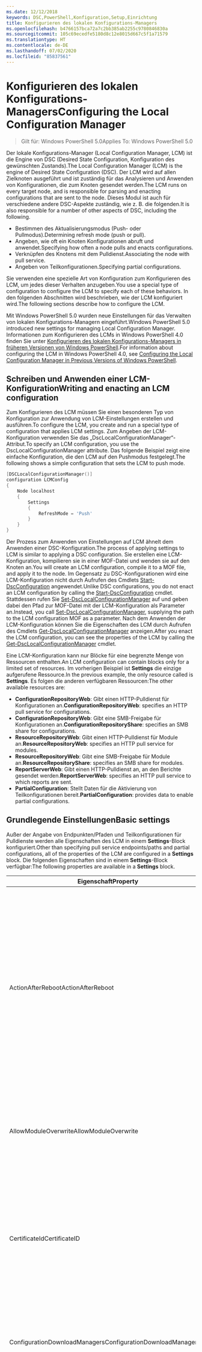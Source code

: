 ```yaml
---
ms.date: 12/12/2018
keywords: DSC,PowerShell,Konfiguration,Setup,Einrichtung
title: Konfigurieren des lokalen Konfigurations-Managers
ms.openlocfilehash: b4766157bca72a7c2bb385ab2255c9780846830a
ms.sourcegitcommit: 105c69ecedfe5180d8c12e8015d667c5f1a71579
ms.translationtype: HT
ms.contentlocale: de-DE
ms.lasthandoff: 07/02/2020
ms.locfileid: "85837561"
---
```

# <a name="configuring-the-local-configuration-manager"></a><span data-ttu-id="4fd5a-103">Konfigurieren des lokalen Konfigurations-Managers</span><span class="sxs-lookup"><span data-stu-id="4fd5a-103">Configuring the Local Configuration Manager</span></span>

> <span data-ttu-id="4fd5a-104">Gilt für: Windows PowerShell 5.0</span><span class="sxs-lookup"><span data-stu-id="4fd5a-104">Applies To: Windows PowerShell 5.0</span></span>

<span data-ttu-id="4fd5a-105">Der lokale Konfigurations-Manager (Local Configuration Manager, LCM) ist die Engine von DSC (Desired State Configuration, Konfiguration des gewünschten Zustands).</span><span class="sxs-lookup"><span data-stu-id="4fd5a-105">The Local Configuration Manager (LCM) is the engine of Desired State Configuration (DSC).</span></span> <span data-ttu-id="4fd5a-106">Der LCM wird auf allen Zielknoten ausgeführt und ist zuständig für das Analysieren und Anwenden von Konfigurationen, die zum Knoten gesendet werden.</span><span class="sxs-lookup"><span data-stu-id="4fd5a-106">The LCM runs on every target node, and is responsible for parsing and enacting configurations that are sent to the node.</span></span> <span data-ttu-id="4fd5a-107">Dieses Modul ist auch für verschiedene andere DSC-Aspekte zuständig, wie z. B. die folgenden.</span><span class="sxs-lookup"><span data-stu-id="4fd5a-107">It is also responsible for a number of other aspects of DSC, including the following.</span></span>

- <span data-ttu-id="4fd5a-108">Bestimmen des Aktualisierungsmodus (Push- oder Pullmodus).</span><span class="sxs-lookup"><span data-stu-id="4fd5a-108">Determining refresh mode (push or pull).</span></span>
- <span data-ttu-id="4fd5a-109">Angeben, wie oft ein Knoten Konfigurationen abruft und anwendet.</span><span class="sxs-lookup"><span data-stu-id="4fd5a-109">Specifying how often a node pulls and enacts configurations.</span></span>
- <span data-ttu-id="4fd5a-110">Verknüpfen des Knotens mit dem Pulldienst.</span><span class="sxs-lookup"><span data-stu-id="4fd5a-110">Associating the node with pull service.</span></span>
- <span data-ttu-id="4fd5a-111">Angeben von Teilkonfigurationen.</span><span class="sxs-lookup"><span data-stu-id="4fd5a-111">Specifying partial configurations.</span></span>

<span data-ttu-id="4fd5a-112">Sie verwenden eine spezielle Art von Konfiguration zum Konfigurieren des LCM, um jedes dieser Verhalten anzugeben.</span><span class="sxs-lookup"><span data-stu-id="4fd5a-112">You use a special type of configuration to configure the LCM to specify each of these behaviors.</span></span> <span data-ttu-id="4fd5a-113">In den folgenden Abschnitten wird beschrieben, wie der LCM konfiguriert wird.</span><span class="sxs-lookup"><span data-stu-id="4fd5a-113">The following sections describe how to configure the LCM.</span></span>

<span data-ttu-id="4fd5a-114">Mit Windows PowerShell 5.0 wurden neue Einstellungen für das Verwalten von lokalen Konfigurations-Managern eingeführt.</span><span class="sxs-lookup"><span data-stu-id="4fd5a-114">Windows PowerShell 5.0 introduced new settings for managing Local Configuration Manager.</span></span> <span data-ttu-id="4fd5a-115">Informationen zum Konfigurieren des LCMs in Windows PowerShell 4.0 finden Sie unter [Konfigurieren des lokalen Konfigurations-Managers in früheren Versionen von Windows PowerShell](metaconfig4.md).</span><span class="sxs-lookup"><span data-stu-id="4fd5a-115">For information about configuring the LCM in Windows PowerShell 4.0, see [Configuring the Local Configuration Manager in Previous Versions of Windows PowerShell](metaconfig4.md).</span></span>

## <a name="writing-and-enacting-an-lcm-configuration"></a><span data-ttu-id="4fd5a-116">Schreiben und Anwenden einer LCM-Konfiguration</span><span class="sxs-lookup"><span data-stu-id="4fd5a-116">Writing and enacting an LCM configuration</span></span>

<span data-ttu-id="4fd5a-117">Zum Konfigurieren des LCM müssen Sie einen besonderen Typ von Konfiguration zur Anwendung von LCM-Einstellungen erstellen und ausführen.</span><span class="sxs-lookup"><span data-stu-id="4fd5a-117">To configure the LCM, you create and run a special type of configuration that applies LCM settings.</span></span>
<span data-ttu-id="4fd5a-118">Zum Angeben der LCM-Konfiguration verwenden Sie das „DscLocalConfigurationManager“-Attribut.</span><span class="sxs-lookup"><span data-stu-id="4fd5a-118">To specify an LCM configuration, you use the DscLocalConfigurationManager attribute.</span></span> <span data-ttu-id="4fd5a-119">Das folgende Beispiel zeigt eine einfache Konfiguration, die den LCM auf den Pushmodus festgelegt.</span><span class="sxs-lookup"><span data-stu-id="4fd5a-119">The following shows a simple configuration that sets the LCM to push mode.</span></span>

```powershell
[DSCLocalConfigurationManager()]
configuration LCMConfig
{
    Node localhost
    {
        Settings
        {
            RefreshMode = 'Push'
        }
    }
}
```

<span data-ttu-id="4fd5a-120">Der Prozess zum Anwenden von Einstellungen auf LCM ähnelt dem Anwenden einer DSC-Konfiguration.</span><span class="sxs-lookup"><span data-stu-id="4fd5a-120">The process of applying settings to LCM is similar to applying a DSC configuration.</span></span> <span data-ttu-id="4fd5a-121">Sie erstellen eine LCM-Konfiguration, kompilieren sie in einer MOF-Datei und wenden sie auf den Knoten an.</span><span class="sxs-lookup"><span data-stu-id="4fd5a-121">You will create an LCM configuration, compile it to a MOF file, and apply it to the node.</span></span> <span data-ttu-id="4fd5a-122">Im Gegensatz zu DSC-Konfigurationen wird eine LCM-Konfiguration nicht durch Aufrufen des Cmdlets [Start-DscConfiguration](/powershell/module/psdesiredstateconfiguration/start-dscconfiguration) angewendet.</span><span class="sxs-lookup"><span data-stu-id="4fd5a-122">Unlike DSC configurations, you do not enact an LCM configuration by calling the [Start-DscConfiguration](/powershell/module/psdesiredstateconfiguration/start-dscconfiguration) cmdlet.</span></span> <span data-ttu-id="4fd5a-123">Stattdessen rufen Sie [Set-DscLocalConfigurationManager](/powershell/module/PSDesiredStateConfiguration/Set-DscLocalConfigurationManager) auf und geben dabei den Pfad zur MOF-Datei mit der LCM-Konfiguration als Parameter an.</span><span class="sxs-lookup"><span data-stu-id="4fd5a-123">Instead, you call [Set-DscLocalConfigurationManager](/powershell/module/PSDesiredStateConfiguration/Set-DscLocalConfigurationManager), supplying the path to the LCM configuration MOF as a parameter.</span></span> <span data-ttu-id="4fd5a-124">Nach dem Anwenden der LCM-Konfiguration können Sie die Eigenschaften des LCM durch Aufrufen des Cmdlets [Get-DscLocalConfigurationManager](/powershell/module/PSDesiredStateConfiguration/Get-DscLocalConfigurationManager) anzeigen.</span><span class="sxs-lookup"><span data-stu-id="4fd5a-124">After you enact the LCM configuration, you can see the properties of the LCM by calling the [Get-DscLocalConfigurationManager](/powershell/module/PSDesiredStateConfiguration/Get-DscLocalConfigurationManager) cmdlet.</span></span>

<span data-ttu-id="4fd5a-125">Eine LCM-Konfiguration kann nur Blöcke für eine begrenzte Menge von Ressourcen enthalten.</span><span class="sxs-lookup"><span data-stu-id="4fd5a-125">An LCM configuration can contain blocks only for a limited set of resources.</span></span> <span data-ttu-id="4fd5a-126">Im vorherigen Beispiel ist **Settings** die einzige aufgerufene Ressource.</span><span class="sxs-lookup"><span data-stu-id="4fd5a-126">In the previous example, the only resource called is **Settings**.</span></span> <span data-ttu-id="4fd5a-127">Es folgen die anderen verfügbaren Ressourcen:</span><span class="sxs-lookup"><span data-stu-id="4fd5a-127">The other available resources are:</span></span>

- <span data-ttu-id="4fd5a-128">**ConfigurationRepositoryWeb**: Gibt einen HTTP-Pulldienst für Konfigurationen an.</span><span class="sxs-lookup"><span data-stu-id="4fd5a-128">**ConfigurationRepositoryWeb**: specifies an HTTP pull service for configurations.</span></span>
- <span data-ttu-id="4fd5a-129">**ConfigurationRepositoryWeb**: Gibt eine SMB-Freigabe für Konfigurationen an.</span><span class="sxs-lookup"><span data-stu-id="4fd5a-129">**ConfigurationRepositoryShare**: specifies an SMB share for configurations.</span></span>
- <span data-ttu-id="4fd5a-130">**ResourceRepositoryWeb**: Gibt einen HTTP-Pulldienst für Module an.</span><span class="sxs-lookup"><span data-stu-id="4fd5a-130">**ResourceRepositoryWeb**: specifies an HTTP pull service for modules.</span></span>
- <span data-ttu-id="4fd5a-131">**ResourceRepositoryWeb**: Gibt eine SMB-Freigabe für Module an.</span><span class="sxs-lookup"><span data-stu-id="4fd5a-131">**ResourceRepositoryShare**: specifies an SMB share for modules.</span></span>
- <span data-ttu-id="4fd5a-132">**ReportServerWeb**: Gibt einen HTTP-Pulldienst an, an den Berichte gesendet werden.</span><span class="sxs-lookup"><span data-stu-id="4fd5a-132">**ReportServerWeb**: specifies an HTTP pull service to which reports are sent.</span></span>
- <span data-ttu-id="4fd5a-133">**PartialConfiguration**: Stellt Daten für die Aktivierung von Teilkonfigurationen bereit.</span><span class="sxs-lookup"><span data-stu-id="4fd5a-133">**PartialConfiguration**: provides data to enable partial configurations.</span></span>

## <a name="basic-settings"></a><span data-ttu-id="4fd5a-134">Grundlegende Einstellungen</span><span class="sxs-lookup"><span data-stu-id="4fd5a-134">Basic settings</span></span>

<span data-ttu-id="4fd5a-135">Außer der Angabe von Endpunkten/Pfaden und Teilkonfigurationen für Pulldienste werden alle Eigenschaften des LCM in einem **Settings**-Block konfiguriert.</span><span class="sxs-lookup"><span data-stu-id="4fd5a-135">Other than specifying pull service endpoints/paths and partial configurations, all of the properties of the LCM are configured in a **Settings** block.</span></span> <span data-ttu-id="4fd5a-136">Die folgenden Eigenschaften sind in einem **Settings**-Block verfügbar:</span><span class="sxs-lookup"><span data-stu-id="4fd5a-136">The following properties are available in a **Settings** block.</span></span>

|  <span data-ttu-id="4fd5a-137">Eigenschaft</span><span class="sxs-lookup"><span data-stu-id="4fd5a-137">Property</span></span>  |  <span data-ttu-id="4fd5a-138">type</span><span class="sxs-lookup"><span data-stu-id="4fd5a-138">Type</span></span>  |  <span data-ttu-id="4fd5a-139">BESCHREIBUNG</span><span class="sxs-lookup"><span data-stu-id="4fd5a-139">Description</span></span>   |
|----------- |------- |--------------- |
| <span data-ttu-id="4fd5a-140">ActionAfterReboot</span><span class="sxs-lookup"><span data-stu-id="4fd5a-140">ActionAfterReboot</span></span>| <span data-ttu-id="4fd5a-141">Zeichenfolge</span><span class="sxs-lookup"><span data-stu-id="4fd5a-141">string</span></span>| <span data-ttu-id="4fd5a-142">Gibt an, was nach einem Neustart während der Anwendung einer Konfiguration passiert.</span><span class="sxs-lookup"><span data-stu-id="4fd5a-142">Specifies what happens after a reboot during the application of a configuration.</span></span> <span data-ttu-id="4fd5a-143">Die möglichen Werte sind __ContinueConfiguration__ und __StopConfiguration__.</span><span class="sxs-lookup"><span data-stu-id="4fd5a-143">The possible values are __"ContinueConfiguration"__ and __"StopConfiguration"__.</span></span> <ul><li> <span data-ttu-id="4fd5a-144">__ContinueConfiguration__: Nach dem Neustart des Computers wird das Anwenden der aktuellen Konfiguration fortgesetzt.</span><span class="sxs-lookup"><span data-stu-id="4fd5a-144">__ContinueConfiguration__: Continue applying the current configuration after machine reboot.</span></span> <span data-ttu-id="4fd5a-145">Dies ist der Standardwert.</span><span class="sxs-lookup"><span data-stu-id="4fd5a-145">This is the default value</span></span></li><li><span data-ttu-id="4fd5a-146">__StopConfiguration__: Nach dem Neustart des Computers wird die aktuelle Konfiguration beendet.</span><span class="sxs-lookup"><span data-stu-id="4fd5a-146">__StopConfiguration__: Stop the current configuration after machine reboot.</span></span></li></ul>|
| <span data-ttu-id="4fd5a-147">AllowModuleOverwrite</span><span class="sxs-lookup"><span data-stu-id="4fd5a-147">AllowModuleOverwrite</span></span>| <span data-ttu-id="4fd5a-148">bool</span><span class="sxs-lookup"><span data-stu-id="4fd5a-148">bool</span></span>| <span data-ttu-id="4fd5a-149">__$TRUE__, wenn neue vom Pulldienst heruntergeladene Konfigurationen die alten Konfigurationen auf dem Zielknoten überschreiben dürfen.</span><span class="sxs-lookup"><span data-stu-id="4fd5a-149">__$TRUE__ if new configurations downloaded from the pull service are allowed to overwrite the old ones on the target node.</span></span> <span data-ttu-id="4fd5a-150">Andernfalls „$FALSE“.</span><span class="sxs-lookup"><span data-stu-id="4fd5a-150">Otherwise, $FALSE.</span></span>|
| <span data-ttu-id="4fd5a-151">CertificateId</span><span class="sxs-lookup"><span data-stu-id="4fd5a-151">CertificateID</span></span>| <span data-ttu-id="4fd5a-152">Zeichenfolge</span><span class="sxs-lookup"><span data-stu-id="4fd5a-152">string</span></span>| <span data-ttu-id="4fd5a-153">Der Fingerabdruck eines Zertifikats zur Sicherung von Anmeldeinformationen, die in einer Konfiguration übergeben werden.</span><span class="sxs-lookup"><span data-stu-id="4fd5a-153">The thumbprint of a certificate used to secure credentials passed in a configuration.</span></span> <span data-ttu-id="4fd5a-154">Weitere Informationen finden Sie unter [Möchten Sie Anmeldeinformationen in Windows PowerShell DSC schützen?](https://devblogs.microsoft.com/powershell/want-to-secure-credentials-in-windows-powershell-desired-state-configuration/).</span><span class="sxs-lookup"><span data-stu-id="4fd5a-154">For more information see [Want to secure credentials in Windows PowerShell Desired State Configuration?](https://devblogs.microsoft.com/powershell/want-to-secure-credentials-in-windows-powershell-desired-state-configuration/).</span></span> <br> <span data-ttu-id="4fd5a-155">__Hinweis:__ Dies wird bei Verwendung des Azure Automation DSC-Pulldiensts automatisch verwaltet.</span><span class="sxs-lookup"><span data-stu-id="4fd5a-155">__Note:__ this is managed automatically if using Azure Automation DSC pull service.</span></span>|
| <span data-ttu-id="4fd5a-156">ConfigurationDownloadManagers</span><span class="sxs-lookup"><span data-stu-id="4fd5a-156">ConfigurationDownloadManagers</span></span>| <span data-ttu-id="4fd5a-157">CimInstance[]</span><span class="sxs-lookup"><span data-stu-id="4fd5a-157">CimInstance[]</span></span>| <span data-ttu-id="4fd5a-158">Veraltet.</span><span class="sxs-lookup"><span data-stu-id="4fd5a-158">Obsolete.</span></span> <span data-ttu-id="4fd5a-159">Verwenden Sie die Blöcke __ConfigurationRepositoryWeb__ und __ConfigurationRepositoryShare__ zum Definieren von Pulldienstendpunkten für Konfigurationen.</span><span class="sxs-lookup"><span data-stu-id="4fd5a-159">Use __ConfigurationRepositoryWeb__ and __ConfigurationRepositoryShare__ blocks to define configuration pull service endpoints.</span></span>|
| <span data-ttu-id="4fd5a-160">ConfigurationID</span><span class="sxs-lookup"><span data-stu-id="4fd5a-160">ConfigurationID</span></span>| <span data-ttu-id="4fd5a-161">Zeichenfolge</span><span class="sxs-lookup"><span data-stu-id="4fd5a-161">string</span></span>| <span data-ttu-id="4fd5a-162">Für die Abwärtskompatibilität mit älteren Pulldienstversionen.</span><span class="sxs-lookup"><span data-stu-id="4fd5a-162">For backwards compatibility with older pull service versions.</span></span> <span data-ttu-id="4fd5a-163">Eine GUID, die die Konfigurationsdatei identifiziert, die von einem Pulldienst abgerufen werden soll.</span><span class="sxs-lookup"><span data-stu-id="4fd5a-163">A GUID that identifies the configuration file to get from a pull service.</span></span> <span data-ttu-id="4fd5a-164">Der Knoten ruft Konfigurationen vom Pulldienst ab, wenn der Name der MOF-Konfigurationsdatei „ConfigurationID.mof“ lautet.</span><span class="sxs-lookup"><span data-stu-id="4fd5a-164">The node will pull configurations on the pull service if the name of the configuration MOF is named ConfigurationID.mof.</span></span><br> <span data-ttu-id="4fd5a-165">__Hinweis:__ Wenn Sie diese Eigenschaft festlegen, kann der Knoten nicht mithilfe von __RegistrationKey__ bei einem Pulldienst registriert werden.</span><span class="sxs-lookup"><span data-stu-id="4fd5a-165">__Note:__ If you set this property, registering the node with a pull service by using __RegistrationKey__ does not work.</span></span> <span data-ttu-id="4fd5a-166">Weitere Informationen finden Sie unter [Einrichten eines Pullclients mit Konfigurationsnamen](../pull-server/pullClientConfigNames.md).</span><span class="sxs-lookup"><span data-stu-id="4fd5a-166">For more information, see [Setting up a pull client with configuration names](../pull-server/pullClientConfigNames.md).</span></span>|
| <span data-ttu-id="4fd5a-167">ConfigurationMode</span><span class="sxs-lookup"><span data-stu-id="4fd5a-167">ConfigurationMode</span></span>| <span data-ttu-id="4fd5a-168">Zeichenfolge</span><span class="sxs-lookup"><span data-stu-id="4fd5a-168">string</span></span> | <span data-ttu-id="4fd5a-169">Gibt an, wie der LCM die Konfiguration tatsächlich auf die Zielknoten anwendet.</span><span class="sxs-lookup"><span data-stu-id="4fd5a-169">Specifies how the LCM actually applies the configuration to the target nodes.</span></span> <span data-ttu-id="4fd5a-170">Mögliche Werte sind __ApplyOnly__, __ApplyAndMonitor__ und __ApplyAndAutoCorrect__.</span><span class="sxs-lookup"><span data-stu-id="4fd5a-170">Possible values are __"ApplyOnly"__,__"ApplyAndMonitor"__, and __"ApplyAndAutoCorrect"__.</span></span> <ul><li><span data-ttu-id="4fd5a-171">__ApplyOnly__: DSC wendet die Konfiguration an und führt keine weiteren Schritte aus, es sei denn, eine neue Konfiguration wird per Push auf den Zielknoten übertragen oder per Pull von einem Dienst abgerufen.</span><span class="sxs-lookup"><span data-stu-id="4fd5a-171">__ApplyOnly__: DSC applies the configuration and does nothing further unless a new configuration is pushed to the target node or when a new configuration is pulled from a service.</span></span> <span data-ttu-id="4fd5a-172">Nach der ersten Anwendung einer neuen Konfiguration führt DSC keine Überprüfung auf Abweichungen von einem zuvor konfigurierten Zustand durch.</span><span class="sxs-lookup"><span data-stu-id="4fd5a-172">After initial application of a new configuration, DSC does not check for drift from a previously configured state.</span></span> <span data-ttu-id="4fd5a-173">Beachten Sie, dass DSC versucht, die Konfiguration anzuwenden, bis dies erfolgreich passiert ist, bevor __ApplyOnly__ wirksam wird.</span><span class="sxs-lookup"><span data-stu-id="4fd5a-173">Note that DSC will attempt to apply the configuration until it is successful before __ApplyOnly__ takes effect.</span></span> </li><li> <span data-ttu-id="4fd5a-174">__ApplyAndMonitor__: Dies ist der Standardwert.</span><span class="sxs-lookup"><span data-stu-id="4fd5a-174">__ApplyAndMonitor__: This is the default value.</span></span> <span data-ttu-id="4fd5a-175">Der LCM wendet alle neuen Konfigurationen an.</span><span class="sxs-lookup"><span data-stu-id="4fd5a-175">The LCM applies any new configurations.</span></span> <span data-ttu-id="4fd5a-176">Nach der ersten Anwendung einer neuen Konfiguration meldet DSC Abweichungen in Protokollen, wenn der Zielknoten vom gewünschten Zustand abweicht.</span><span class="sxs-lookup"><span data-stu-id="4fd5a-176">After initial application of a new configuration, if the target node drifts from the desired state, DSC reports the discrepancy in logs.</span></span> <span data-ttu-id="4fd5a-177">Beachten Sie, dass DSC versucht, die Konfiguration anzuwenden, bis dies erfolgreich passiert ist, bevor __ApplyAndMonitor__ wirksam wird.</span><span class="sxs-lookup"><span data-stu-id="4fd5a-177">Note that DSC will attempt to apply the configuration until it is successful before __ApplyAndMonitor__ takes effect.</span></span></li><li><span data-ttu-id="4fd5a-178">__ApplyAndAutoCorrect:__ DSC wendet neue Konfigurationen an.</span><span class="sxs-lookup"><span data-stu-id="4fd5a-178">__ApplyAndAutoCorrect__: DSC applies any new configurations.</span></span> <span data-ttu-id="4fd5a-179">Wenn der Zielknoten nach der ersten Anwendung einer neuen Konfiguration vom gewünschten Zustand abweicht, meldet DSC die Abweichung in Protokollen und wendet dann die aktuelle Konfiguration an.</span><span class="sxs-lookup"><span data-stu-id="4fd5a-179">After initial application of a new configuration, if the target node drifts from the desired state, DSC reports the discrepancy in logs, and then re-applies the current configuration.</span></span></li></ul>|
| <span data-ttu-id="4fd5a-180">ConfigurationModeFrequencyMins</span><span class="sxs-lookup"><span data-stu-id="4fd5a-180">ConfigurationModeFrequencyMins</span></span>| <span data-ttu-id="4fd5a-181">UInt32</span><span class="sxs-lookup"><span data-stu-id="4fd5a-181">UInt32</span></span>| <span data-ttu-id="4fd5a-182">Gibt (in Minuten) an, wie oft die aktuelle Konfiguration überprüft und angewendet wird.</span><span class="sxs-lookup"><span data-stu-id="4fd5a-182">How often, in minutes, the current configuration is checked and applied.</span></span> <span data-ttu-id="4fd5a-183">Diese Eigenschaft wird ignoriert, wenn die „ConfigurationMode“-Eigenschaft auf „ApplyOnly“ festgelegt ist.</span><span class="sxs-lookup"><span data-stu-id="4fd5a-183">This property is ignored if the ConfigurationMode property is set to ApplyOnly.</span></span> <span data-ttu-id="4fd5a-184">Der Standardwert ist 15.</span><span class="sxs-lookup"><span data-stu-id="4fd5a-184">The default value is 15.</span></span>|
| <span data-ttu-id="4fd5a-185">DebugMode</span><span class="sxs-lookup"><span data-stu-id="4fd5a-185">DebugMode</span></span>| <span data-ttu-id="4fd5a-186">Zeichenfolge</span><span class="sxs-lookup"><span data-stu-id="4fd5a-186">string</span></span>| <span data-ttu-id="4fd5a-187">Mögliche Werte sind __None__, __ForceModuleImport__ und __All__.</span><span class="sxs-lookup"><span data-stu-id="4fd5a-187">Possible values are __None__, __ForceModuleImport__, and __All__.</span></span> <ul><li><span data-ttu-id="4fd5a-188">Bei Festlegung auf __None__ werden zwischengespeicherte Ressourcen verwendet.</span><span class="sxs-lookup"><span data-stu-id="4fd5a-188">Set to __None__ to use cached resources.</span></span> <span data-ttu-id="4fd5a-189">Dies ist die Standardeinstellung, die in Produktionsszenarien verwendet werden sollte.</span><span class="sxs-lookup"><span data-stu-id="4fd5a-189">This is the default and should be used in production scenarios.</span></span></li><li><span data-ttu-id="4fd5a-190">Das Festlegen auf __ForceModuleImport__ bewirkt, dass der LCM DSC-Ressourcenmodule erneut lädt, auch wenn sie zuvor bereits geladen und zwischengespeichert wurden.</span><span class="sxs-lookup"><span data-stu-id="4fd5a-190">Setting to __ForceModuleImport__, causes the LCM to reload any DSC resource modules, even if they have been previously loaded and cached.</span></span> <span data-ttu-id="4fd5a-191">Dies beeinträchtigt die Leistung von DSC-Vorgängen, da jedes Modul bei Verwendung neu geladen wird.</span><span class="sxs-lookup"><span data-stu-id="4fd5a-191">This impacts the performance of DSC operations as each module is reloaded on use.</span></span> <span data-ttu-id="4fd5a-192">In der Regel wird dieser Wert beim Debuggen einer Ressource verwendet.</span><span class="sxs-lookup"><span data-stu-id="4fd5a-192">Typically you would use this value while debugging a resource</span></span></li><li><span data-ttu-id="4fd5a-193">In dieser Version ist __All__ identisch mit __ForceModuleImport__.</span><span class="sxs-lookup"><span data-stu-id="4fd5a-193">In this release, __All__ is same as __ForceModuleImport__</span></span></li></ul> |
| <span data-ttu-id="4fd5a-194">RebootNodeIfNeeded</span><span class="sxs-lookup"><span data-stu-id="4fd5a-194">RebootNodeIfNeeded</span></span>| <span data-ttu-id="4fd5a-195">bool</span><span class="sxs-lookup"><span data-stu-id="4fd5a-195">bool</span></span>| <span data-ttu-id="4fd5a-196">Legen Sie für diese Option `$true` fest, um Ressourcen das Neustarten des Knotens mithilfe des `$global:DSCMachineStatus`-Flags zu ermöglichen.</span><span class="sxs-lookup"><span data-stu-id="4fd5a-196">Set this to `$true` to allow resources to reboot the Node using the `$global:DSCMachineStatus` flag.</span></span> <span data-ttu-id="4fd5a-197">Andernfalls müssen Sie den Knoten für jede Konfiguration manuell neu starten, die dies erfordert.</span><span class="sxs-lookup"><span data-stu-id="4fd5a-197">Otherwise, you will have to manually reboot the node for any configuration that requires it.</span></span> <span data-ttu-id="4fd5a-198">Standardwert: `$false`.</span><span class="sxs-lookup"><span data-stu-id="4fd5a-198">The default value is `$false`.</span></span> <span data-ttu-id="4fd5a-199">Um diese Einstellung zu verwenden, wenn eine Neustartbedingung von einer anderen Komponente als von DSC in Kraft gesetzt wird (z.B. Windows Installer), kombinieren Sie diese Einstellung mit der __PendingReboot__-Ressource im [ComputerManagementDsc](https://github.com/PowerShell/ComputerManagementDsc)-Modul.</span><span class="sxs-lookup"><span data-stu-id="4fd5a-199">To use this setting when a reboot condition is enacted by something other than DSC (such as Windows Installer), combine this setting with the __PendingReboot__ resource in the [ComputerManagementDsc](https://github.com/PowerShell/ComputerManagementDsc) module.</span></span>|
| <span data-ttu-id="4fd5a-200">RefreshMode</span><span class="sxs-lookup"><span data-stu-id="4fd5a-200">RefreshMode</span></span>| <span data-ttu-id="4fd5a-201">Zeichenfolge</span><span class="sxs-lookup"><span data-stu-id="4fd5a-201">string</span></span>| <span data-ttu-id="4fd5a-202">Gibt an, wie der LCM Konfigurationen abruft.</span><span class="sxs-lookup"><span data-stu-id="4fd5a-202">Specifies how the LCM gets configurations.</span></span> <span data-ttu-id="4fd5a-203">Die möglichen Werte sind __Disabled__, __Push__ und __Pull__.</span><span class="sxs-lookup"><span data-stu-id="4fd5a-203">The possible values are __"Disabled"__, __"Push"__, and __"Pull"__.</span></span> <ul><li><span data-ttu-id="4fd5a-204">__Disabled__: DSC-Konfigurationen werden für diesen Knoten deaktiviert.</span><span class="sxs-lookup"><span data-stu-id="4fd5a-204">__Disabled__: DSC configurations are disabled for this node.</span></span></li><li> <span data-ttu-id="4fd5a-205">__Push__: Konfigurationen werden gestartet, indem das Cmdlet [Start-DscConfiguration](/powershell/module/psdesiredstateconfiguration/start-dscconfiguration) aufgerufen wird.</span><span class="sxs-lookup"><span data-stu-id="4fd5a-205">__Push__: Configurations are initiated by calling the [Start-DscConfiguration](/powershell/module/psdesiredstateconfiguration/start-dscconfiguration) cmdlet.</span></span> <span data-ttu-id="4fd5a-206">Die Konfiguration wird sofort auf den Knoten angewendet.</span><span class="sxs-lookup"><span data-stu-id="4fd5a-206">The configuration is applied immediately to the node.</span></span> <span data-ttu-id="4fd5a-207">Dies ist der Standardwert.</span><span class="sxs-lookup"><span data-stu-id="4fd5a-207">This is the default value.</span></span></li><li><span data-ttu-id="4fd5a-208">__Pull:__ Der Knoten ist so konfiguriert, dass regelmäßig eine Überprüfung auf Konfigurationen von einem Pulldienst oder SMB-Pfad erfolgt.</span><span class="sxs-lookup"><span data-stu-id="4fd5a-208">__Pull:__ The node is configured to regularly check for configurations from a pull service or SMB path.</span></span> <span data-ttu-id="4fd5a-209">Wenn diese Eigenschaft auf __Pull__ festgelegt ist, müssen Sie in einem __ConfigurationRepositoryWeb__- oder __ConfigurationRepositoryShare__-Block einen HPPT-Pfad (Dienst) oder einen SMB-Pfad (Freigabe) angeben.</span><span class="sxs-lookup"><span data-stu-id="4fd5a-209">If this property is set to __Pull__, you must specify an HTTP (service) or SMB (share) path in a __ConfigurationRepositoryWeb__ or __ConfigurationRepositoryShare__ block.</span></span></li></ul>|
| <span data-ttu-id="4fd5a-210">RefreshFrequencyMins</span><span class="sxs-lookup"><span data-stu-id="4fd5a-210">RefreshFrequencyMins</span></span>| <span data-ttu-id="4fd5a-211">UInt32</span><span class="sxs-lookup"><span data-stu-id="4fd5a-211">Uint32</span></span>| <span data-ttu-id="4fd5a-212">Das Zeitintervall (in Minuten), in dem der LCM einen Pulldienst auf aktualisierte Konfigurationen abfragt.</span><span class="sxs-lookup"><span data-stu-id="4fd5a-212">The time interval, in minutes, at which the LCM checks a pull service to get updated configurations.</span></span> <span data-ttu-id="4fd5a-213">Dieser Wert wird ignoriert, wenn der LCM nicht im Pullmodus konfiguriert ist.</span><span class="sxs-lookup"><span data-stu-id="4fd5a-213">This value is ignored if the LCM is not configured in pull mode.</span></span> <span data-ttu-id="4fd5a-214">Der Standardwert ist 30.</span><span class="sxs-lookup"><span data-stu-id="4fd5a-214">The default value is 30.</span></span>|
| <span data-ttu-id="4fd5a-215">ReportManagers</span><span class="sxs-lookup"><span data-stu-id="4fd5a-215">ReportManagers</span></span>| <span data-ttu-id="4fd5a-216">CimInstance[]</span><span class="sxs-lookup"><span data-stu-id="4fd5a-216">CimInstance[]</span></span>| <span data-ttu-id="4fd5a-217">Veraltet.</span><span class="sxs-lookup"><span data-stu-id="4fd5a-217">Obsolete.</span></span> <span data-ttu-id="4fd5a-218">Verwenden Sie __ReportServerWeb__-Blöcke, um einen Endpunkt zum Senden von Berichtsdaten an einen Pulldienst zu definieren.</span><span class="sxs-lookup"><span data-stu-id="4fd5a-218">Use __ReportServerWeb__ blocks to define an endpoint to send reporting data to a pull service.</span></span>|
| <span data-ttu-id="4fd5a-219">ResourceModuleManagers</span><span class="sxs-lookup"><span data-stu-id="4fd5a-219">ResourceModuleManagers</span></span>| <span data-ttu-id="4fd5a-220">CimInstance[]</span><span class="sxs-lookup"><span data-stu-id="4fd5a-220">CimInstance[]</span></span>| <span data-ttu-id="4fd5a-221">Veraltet.</span><span class="sxs-lookup"><span data-stu-id="4fd5a-221">Obsolete.</span></span> <span data-ttu-id="4fd5a-222">Verwenden Sie die Blöcke __ResourceRepositoryWeb__ und __ResourceRepositoryShare__ zum Definieren von HTTP-Endpunkten bzw. SMB-Pfaden für den Pulldienst.</span><span class="sxs-lookup"><span data-stu-id="4fd5a-222">Use __ResourceRepositoryWeb__ and __ResourceRepositoryShare__ blocks to define pull service HTTP endpoints or SMB paths, respectively.</span></span>|
| <span data-ttu-id="4fd5a-223">PartialConfigurations</span><span class="sxs-lookup"><span data-stu-id="4fd5a-223">PartialConfigurations</span></span>| <span data-ttu-id="4fd5a-224">CimInstance</span><span class="sxs-lookup"><span data-stu-id="4fd5a-224">CimInstance</span></span>| <span data-ttu-id="4fd5a-225">Nicht implementiert.</span><span class="sxs-lookup"><span data-stu-id="4fd5a-225">Not implemented.</span></span> <span data-ttu-id="4fd5a-226">Darf nicht verwendet werden.</span><span class="sxs-lookup"><span data-stu-id="4fd5a-226">Do not use.</span></span>|
| <span data-ttu-id="4fd5a-227">StatusRetentionTimeInDays</span><span class="sxs-lookup"><span data-stu-id="4fd5a-227">StatusRetentionTimeInDays</span></span> | <span data-ttu-id="4fd5a-228">UInt32</span><span class="sxs-lookup"><span data-stu-id="4fd5a-228">UInt32</span></span>| <span data-ttu-id="4fd5a-229">Anzahl der Tage, die der LCM den Status der aktuellen Konfiguration beibehält.</span><span class="sxs-lookup"><span data-stu-id="4fd5a-229">The number of days the LCM keeps the status of the current configuration.</span></span>|

> [!NOTE]
> <span data-ttu-id="4fd5a-230">Der LCM startet den **ConfigurationModeFrequencyMins**-Zyklus auf Grundlage folgender Ereignisse:</span><span class="sxs-lookup"><span data-stu-id="4fd5a-230">The LCM starts the **ConfigurationModeFrequencyMins** cycle based on:</span></span>
>
> - <span data-ttu-id="4fd5a-231">Eine neue Metakonfiguration mit einer Änderung an **ConfigurationModeFrequencyMins** wird mithilfe von `Set-DscLocalConfigurationManager` angewendet.</span><span class="sxs-lookup"><span data-stu-id="4fd5a-231">A new metaconfig with a change to **ConfigurationModeFrequencyMins** is applied using `Set-DscLocalConfigurationManager`</span></span>
> - <span data-ttu-id="4fd5a-232">Der Computer wird neu gestartet</span><span class="sxs-lookup"><span data-stu-id="4fd5a-232">A machine restart</span></span>
>
> <span data-ttu-id="4fd5a-233">Bei Bedingungen, unter denen es beim Timerprozess zu einem Absturz kommt, der innerhalb von 30 Sekunden erkannt wird, wird der Zyklus neu gestartet.</span><span class="sxs-lookup"><span data-stu-id="4fd5a-233">For any condition where the timer process experiences a crash, that will be detected within 30 seconds and the cycle will be restarted.</span></span> <span data-ttu-id="4fd5a-234">Ein gleichzeitiger Vorgang könnte den Start des Zyklus verzögern; wenn die Dauer dieses Vorgangs länger ist als die konfigurierte Zyklushäufigkeit, startet der nächste Timer nicht.</span><span class="sxs-lookup"><span data-stu-id="4fd5a-234">A concurrent operation could delay the cycle from being started, if the duration of this operation exceeds the configured cycle frequency, the next timer will not start.</span></span> <span data-ttu-id="4fd5a-235">Beispiel: Die Metakonfiguration ist auf eine Pullhäufigkeit von 15 Minuten konfiguriert, und ein Pull wird zum Zeitpunkt t1 ausgeführt.</span><span class="sxs-lookup"><span data-stu-id="4fd5a-235">Example, the metaconfig is configured at a 15 minute pull frequency and a pull occurs at T1.</span></span> <span data-ttu-id="4fd5a-236">Der Knoten kann seine Aufgaben 16 Minuten lang nicht beenden.</span><span class="sxs-lookup"><span data-stu-id="4fd5a-236">The Node does not finish work for 16 minutes.</span></span> <span data-ttu-id="4fd5a-237">Der erste 15-Minuten-Zyklus wird ignoriert, und der nächste Pull wird zum Zeitpunkt t1+15+15 ausgeführt.</span><span class="sxs-lookup"><span data-stu-id="4fd5a-237">The first 15 minute cycle is ignored, and next pull will happen at T1+15+15.</span></span>

## <a name="pull-service"></a><span data-ttu-id="4fd5a-238">Pulldienst</span><span class="sxs-lookup"><span data-stu-id="4fd5a-238">Pull service</span></span>

<span data-ttu-id="4fd5a-239">Die LCM-Konfiguration unterstützt die folgenden Typen von Pulldienstendpunkten:</span><span class="sxs-lookup"><span data-stu-id="4fd5a-239">LCM configuration supports defining the following types of pull service endpoints:</span></span>

- <span data-ttu-id="4fd5a-240">**Konfigurationsserver**: Ein Repository für DSC-Konfigurationen.</span><span class="sxs-lookup"><span data-stu-id="4fd5a-240">**Configuration server**: A repository for DSC configurations.</span></span> <span data-ttu-id="4fd5a-241">Definieren Sie Konfigurationsserver mithilfe der Blöcke **ConfigurationRepositoryWeb** (für webbasierte Server) und **ConfigurationRepositoryShare** (für SMB-basierte Server).</span><span class="sxs-lookup"><span data-stu-id="4fd5a-241">Define configuration servers by using **ConfigurationRepositoryWeb** (for web-based servers) and **ConfigurationRepositoryShare** (for SMB-based servers) blocks.</span></span>
- <span data-ttu-id="4fd5a-242">**Ressourcenserver**: Ein Repository für DSC-Ressourcen, verpackt als PowerShell-Module.</span><span class="sxs-lookup"><span data-stu-id="4fd5a-242">**Resource server**: A repository for DSC resources, packaged as PowerShell modules.</span></span> <span data-ttu-id="4fd5a-243">Definieren Sie Ressourcenserver mithilfe der Blöcke **ResourceRepositoryWeb** (für webbasierte Server) und **ResourceRepositoryShare** (für SMB-basierte Server).</span><span class="sxs-lookup"><span data-stu-id="4fd5a-243">Define resource servers by using **ResourceRepositoryWeb** (for web-based servers) and **ResourceRepositoryShare** (for SMB-based servers) blocks.</span></span>
- <span data-ttu-id="4fd5a-244">**Berichtsserver**: Dienst, an den DSC Berichtsdaten sendet.</span><span class="sxs-lookup"><span data-stu-id="4fd5a-244">**Report server**: A service that DSC sends report data to.</span></span> <span data-ttu-id="4fd5a-245">Definieren Sie Berichtsserver mithilfe von **ReportServerWeb**-Blöcken.</span><span class="sxs-lookup"><span data-stu-id="4fd5a-245">Define report servers by using **ReportServerWeb** blocks.</span></span> <span data-ttu-id="4fd5a-246">Ein Berichtsserver muss ein Webdienst sein.</span><span class="sxs-lookup"><span data-stu-id="4fd5a-246">A report server must be a web service.</span></span>

<span data-ttu-id="4fd5a-247">Weitere Informationen zu Pulldiensten finden Sie unter [Desired State Configuration – Pulldienst](../pull-server/pullServer.md).</span><span class="sxs-lookup"><span data-stu-id="4fd5a-247">For more details on pull service see, [Desired State Configuration Pull Service](../pull-server/pullServer.md).</span></span>

## <a name="configuration-server-blocks"></a><span data-ttu-id="4fd5a-248">Konfigurationsserverblöcke</span><span class="sxs-lookup"><span data-stu-id="4fd5a-248">Configuration server blocks</span></span>

<span data-ttu-id="4fd5a-249">Zum Definieren eines webbasierten Konfigurationsservers erstellen Sie einen **ConfigurationRepositoryWeb**-Block.</span><span class="sxs-lookup"><span data-stu-id="4fd5a-249">To define a web-based configuration server, you create a **ConfigurationRepositoryWeb** block.</span></span> <span data-ttu-id="4fd5a-250">Ein **ConfigurationRepositoryWeb**-Block definiert die folgenden Eigenschaften.</span><span class="sxs-lookup"><span data-stu-id="4fd5a-250">A **ConfigurationRepositoryWeb** defines the following properties.</span></span>

|<span data-ttu-id="4fd5a-251">Eigenschaft</span><span class="sxs-lookup"><span data-stu-id="4fd5a-251">Property</span></span>|<span data-ttu-id="4fd5a-252">type</span><span class="sxs-lookup"><span data-stu-id="4fd5a-252">Type</span></span>|<span data-ttu-id="4fd5a-253">BESCHREIBUNG</span><span class="sxs-lookup"><span data-stu-id="4fd5a-253">Description</span></span>|
|---|---|---|
|<span data-ttu-id="4fd5a-254">AllowUnsecureConnection</span><span class="sxs-lookup"><span data-stu-id="4fd5a-254">AllowUnsecureConnection</span></span>|<span data-ttu-id="4fd5a-255">bool</span><span class="sxs-lookup"><span data-stu-id="4fd5a-255">bool</span></span>|<span data-ttu-id="4fd5a-256">Legen Sie diese Einstellung auf **$TRUE** fest, um Verbindungen zwischen Knoten und Server ohne Authentifizierung zu erlauben.</span><span class="sxs-lookup"><span data-stu-id="4fd5a-256">Set to **$TRUE** to allow connections from the node to the server without authentication.</span></span> <span data-ttu-id="4fd5a-257">Bei Festlegung auf **$FALSE** ist eine Authentifizierung erforderlich.</span><span class="sxs-lookup"><span data-stu-id="4fd5a-257">Set to **$FALSE** to require authentication.</span></span>|
|<span data-ttu-id="4fd5a-258">CertificateId</span><span class="sxs-lookup"><span data-stu-id="4fd5a-258">CertificateID</span></span>|<span data-ttu-id="4fd5a-259">Zeichenfolge</span><span class="sxs-lookup"><span data-stu-id="4fd5a-259">string</span></span>|<span data-ttu-id="4fd5a-260">Der Fingerabdruck eines Zertifikats zur Authentifizierung beim Server.</span><span class="sxs-lookup"><span data-stu-id="4fd5a-260">The thumbprint of a certificate used to authenticate to the server.</span></span>|
|<span data-ttu-id="4fd5a-261">ConfigurationNames</span><span class="sxs-lookup"><span data-stu-id="4fd5a-261">ConfigurationNames</span></span>|<span data-ttu-id="4fd5a-262">String[]</span><span class="sxs-lookup"><span data-stu-id="4fd5a-262">String[]</span></span>|<span data-ttu-id="4fd5a-263">Array der Namen von Konfigurationen, die per Pull vom Zielknoten abgerufen werden.</span><span class="sxs-lookup"><span data-stu-id="4fd5a-263">An array of names of configurations to be pulled by the target node.</span></span> <span data-ttu-id="4fd5a-264">Diese werden nur verwendet, wenn der Knoten über einen **RegistrationKey** beim Pulldienst registriert ist.</span><span class="sxs-lookup"><span data-stu-id="4fd5a-264">These are used only if the node is registered with the pull service by using a **RegistrationKey**.</span></span> <span data-ttu-id="4fd5a-265">Weitere Informationen finden Sie unter [Einrichten eines Pullclients mit Konfigurationsnamen](../pull-server/pullClientConfigNames.md).</span><span class="sxs-lookup"><span data-stu-id="4fd5a-265">For more information, see [Setting up a pull client with configuration names](../pull-server/pullClientConfigNames.md).</span></span>|
|<span data-ttu-id="4fd5a-266">RegistrationKey</span><span class="sxs-lookup"><span data-stu-id="4fd5a-266">RegistrationKey</span></span>|<span data-ttu-id="4fd5a-267">Zeichenfolge</span><span class="sxs-lookup"><span data-stu-id="4fd5a-267">string</span></span>|<span data-ttu-id="4fd5a-268">GUID, die den Knoten beim Pulldienst registriert.</span><span class="sxs-lookup"><span data-stu-id="4fd5a-268">A GUID that registers the node with the pull service.</span></span> <span data-ttu-id="4fd5a-269">Weitere Informationen finden Sie unter [Einrichten eines Pullclients mit Konfigurationsnamen](../pull-server/pullClientConfigNames.md).</span><span class="sxs-lookup"><span data-stu-id="4fd5a-269">For more information, see [Setting up a pull client with configuration names](../pull-server/pullClientConfigNames.md).</span></span>|
|<span data-ttu-id="4fd5a-270">ServerURL</span><span class="sxs-lookup"><span data-stu-id="4fd5a-270">ServerURL</span></span>|<span data-ttu-id="4fd5a-271">Zeichenfolge</span><span class="sxs-lookup"><span data-stu-id="4fd5a-271">string</span></span>|<span data-ttu-id="4fd5a-272">URL des Konfigurationsdiensts.</span><span class="sxs-lookup"><span data-stu-id="4fd5a-272">The URL of the configuration service.</span></span>|
|<span data-ttu-id="4fd5a-273">ProxyURL\*</span><span class="sxs-lookup"><span data-stu-id="4fd5a-273">ProxyURL\*</span></span>|<span data-ttu-id="4fd5a-274">Zeichenfolge</span><span class="sxs-lookup"><span data-stu-id="4fd5a-274">string</span></span>|<span data-ttu-id="4fd5a-275">Die URL des HTTP-Proxys, der bei der Kommunikation mit dem Konfigurationsdienst verwendet werden soll.</span><span class="sxs-lookup"><span data-stu-id="4fd5a-275">The URL of the http proxy to use when communicating with the configuration service.</span></span>|
|<span data-ttu-id="4fd5a-276">ProxyCredential\*</span><span class="sxs-lookup"><span data-stu-id="4fd5a-276">ProxyCredential\*</span></span>|<span data-ttu-id="4fd5a-277">pscredential</span><span class="sxs-lookup"><span data-stu-id="4fd5a-277">pscredential</span></span>|<span data-ttu-id="4fd5a-278">Anmeldeinformation, die für den HTTP-Proxy verwendet werden soll.</span><span class="sxs-lookup"><span data-stu-id="4fd5a-278">Credential to use for the http proxy.</span></span>|

> [!NOTE]
> <span data-ttu-id="4fd5a-279">Wird in den Windows-Versionen 1809 und höher unterstützt.</span><span class="sxs-lookup"><span data-stu-id="4fd5a-279">Supported in Windows versions 1809 and later.</span></span>

<span data-ttu-id="4fd5a-280">Ein Beispielskript, das die Konfiguration des Werts „ConfigurationRepositoryWeb“ für lokale Knoten vereinfacht, steht unter [Generieren von DSC-Metakonfigurationen](/azure/automation/automation-dsc-onboarding#generating-dsc-metaconfigurations) zur Verfügung.</span><span class="sxs-lookup"><span data-stu-id="4fd5a-280">An example script to simplify configuring the ConfigurationRepositoryWeb value for on-premises nodes is available - see [Generating DSC metaconfigurations](/azure/automation/automation-dsc-onboarding#generating-dsc-metaconfigurations)</span></span>

<span data-ttu-id="4fd5a-281">Zum Definieren eines SMB-basierten Konfigurationsservers erstellen Sie einen **ConfigurationRepositoryShare**-Block.</span><span class="sxs-lookup"><span data-stu-id="4fd5a-281">To define an SMB-based configuration server, you create a **ConfigurationRepositoryShare** block.</span></span> <span data-ttu-id="4fd5a-282">Ein **ConfigurationRepositoryShare**-Block definiert die folgenden Eigenschaften.</span><span class="sxs-lookup"><span data-stu-id="4fd5a-282">A **ConfigurationRepositoryShare** defines the following properties.</span></span>

|  <span data-ttu-id="4fd5a-283">Eigenschaft</span><span class="sxs-lookup"><span data-stu-id="4fd5a-283">Property</span></span>  |      <span data-ttu-id="4fd5a-284">type</span><span class="sxs-lookup"><span data-stu-id="4fd5a-284">Type</span></span>       |                      <span data-ttu-id="4fd5a-285">BESCHREIBUNG</span><span class="sxs-lookup"><span data-stu-id="4fd5a-285">Description</span></span>                      |
| ---------- | --------------- | ----------------------------------------------------- |
| <span data-ttu-id="4fd5a-286">Anmeldeinformationen</span><span class="sxs-lookup"><span data-stu-id="4fd5a-286">Credential</span></span> | <span data-ttu-id="4fd5a-287">MSFT_Credential</span><span class="sxs-lookup"><span data-stu-id="4fd5a-287">MSFT_Credential</span></span> | <span data-ttu-id="4fd5a-288">Anmeldeinformationen zum Authentifizieren bei der SMB-Freigabe.</span><span class="sxs-lookup"><span data-stu-id="4fd5a-288">The credential used to authenticate to the SMB share.</span></span> |
| <span data-ttu-id="4fd5a-289">SourcePath</span><span class="sxs-lookup"><span data-stu-id="4fd5a-289">SourcePath</span></span> | <span data-ttu-id="4fd5a-290">Zeichenfolge</span><span class="sxs-lookup"><span data-stu-id="4fd5a-290">string</span></span>          | <span data-ttu-id="4fd5a-291">Pfad der SMB-Freigabe.</span><span class="sxs-lookup"><span data-stu-id="4fd5a-291">The path of the SMB share.</span></span>                            |

## <a name="resource-server-blocks"></a><span data-ttu-id="4fd5a-292">Ressourcenserverblöcke</span><span class="sxs-lookup"><span data-stu-id="4fd5a-292">Resource server blocks</span></span>

<span data-ttu-id="4fd5a-293">Zum Definieren eines webbasierten Ressourcenservers erstellen Sie einen **ResourceRepositoryWeb**-Block.</span><span class="sxs-lookup"><span data-stu-id="4fd5a-293">To define a web-based resource server, you create a **ResourceRepositoryWeb** block.</span></span>
<span data-ttu-id="4fd5a-294">Ein **ResourceRepositoryWeb**-Block definiert die folgenden Eigenschaften.</span><span class="sxs-lookup"><span data-stu-id="4fd5a-294">A **ResourceRepositoryWeb** defines the following properties.</span></span>

|        <span data-ttu-id="4fd5a-295">Eigenschaft</span><span class="sxs-lookup"><span data-stu-id="4fd5a-295">Property</span></span>         |     <span data-ttu-id="4fd5a-296">type</span><span class="sxs-lookup"><span data-stu-id="4fd5a-296">Type</span></span>     |                                                              <span data-ttu-id="4fd5a-297">BESCHREIBUNG</span><span class="sxs-lookup"><span data-stu-id="4fd5a-297">Description</span></span>                                                               |
| ----------------------- | ------------ | -------------------------------------------------------------------------------------------------------------------------------------- |
| <span data-ttu-id="4fd5a-298">AllowUnsecureConnection</span><span class="sxs-lookup"><span data-stu-id="4fd5a-298">AllowUnsecureConnection</span></span> | <span data-ttu-id="4fd5a-299">bool</span><span class="sxs-lookup"><span data-stu-id="4fd5a-299">bool</span></span>         | <span data-ttu-id="4fd5a-300">Legen Sie diese Einstellung auf **$TRUE** fest, um Verbindungen zwischen Knoten und Server ohne Authentifizierung zu erlauben.</span><span class="sxs-lookup"><span data-stu-id="4fd5a-300">Set to **$TRUE** to allow connections from the node to the server without authentication.</span></span> <span data-ttu-id="4fd5a-301">Bei Festlegung auf **$FALSE** ist eine Authentifizierung erforderlich.</span><span class="sxs-lookup"><span data-stu-id="4fd5a-301">Set to **$FALSE** to require authentication.</span></span> |
| <span data-ttu-id="4fd5a-302">CertificateId</span><span class="sxs-lookup"><span data-stu-id="4fd5a-302">CertificateID</span></span>           | <span data-ttu-id="4fd5a-303">Zeichenfolge</span><span class="sxs-lookup"><span data-stu-id="4fd5a-303">string</span></span>       | <span data-ttu-id="4fd5a-304">Der Fingerabdruck eines Zertifikats zur Authentifizierung beim Server.</span><span class="sxs-lookup"><span data-stu-id="4fd5a-304">The thumbprint of a certificate used to authenticate to the server.</span></span>                                                                    |
| <span data-ttu-id="4fd5a-305">RegistrationKey</span><span class="sxs-lookup"><span data-stu-id="4fd5a-305">RegistrationKey</span></span>         | <span data-ttu-id="4fd5a-306">Zeichenfolge</span><span class="sxs-lookup"><span data-stu-id="4fd5a-306">string</span></span>       | <span data-ttu-id="4fd5a-307">GUID, die den Knoten beim Pulldienst identifiziert.</span><span class="sxs-lookup"><span data-stu-id="4fd5a-307">A GUID that identifies the node to the pull service.</span></span>                                                                                   |
| <span data-ttu-id="4fd5a-308">ServerURL</span><span class="sxs-lookup"><span data-stu-id="4fd5a-308">ServerURL</span></span>               | <span data-ttu-id="4fd5a-309">Zeichenfolge</span><span class="sxs-lookup"><span data-stu-id="4fd5a-309">string</span></span>       | <span data-ttu-id="4fd5a-310">URL des Konfigurationsservers.</span><span class="sxs-lookup"><span data-stu-id="4fd5a-310">The URL of the configuration server.</span></span>                                                                                                   |
| <span data-ttu-id="4fd5a-311">ProxyURL\*</span><span class="sxs-lookup"><span data-stu-id="4fd5a-311">ProxyURL\*</span></span>               | <span data-ttu-id="4fd5a-312">Zeichenfolge</span><span class="sxs-lookup"><span data-stu-id="4fd5a-312">string</span></span>       | <span data-ttu-id="4fd5a-313">Die URL des HTTP-Proxys, der bei der Kommunikation mit dem Konfigurationsdienst verwendet werden soll.</span><span class="sxs-lookup"><span data-stu-id="4fd5a-313">The URL of the http proxy to use when communicating with the configuration service.</span></span>                                                    |
| <span data-ttu-id="4fd5a-314">ProxyCredential\*</span><span class="sxs-lookup"><span data-stu-id="4fd5a-314">ProxyCredential\*</span></span>        | <span data-ttu-id="4fd5a-315">pscredential</span><span class="sxs-lookup"><span data-stu-id="4fd5a-315">pscredential</span></span> | <span data-ttu-id="4fd5a-316">Anmeldeinformation, die für den HTTP-Proxy verwendet werden soll.</span><span class="sxs-lookup"><span data-stu-id="4fd5a-316">Credential to use for the http proxy.</span></span>                                                                                                  |

> [!NOTE]
> <span data-ttu-id="4fd5a-317">Wird in den Windows-Versionen 1809 und höher unterstützt.</span><span class="sxs-lookup"><span data-stu-id="4fd5a-317">Supported in Windows versions 1809 and later.</span></span>

<span data-ttu-id="4fd5a-318">Ein Beispielskript, das die Konfiguration des Werts „ResourceRepositoryWeb“ für lokale Knoten vereinfacht, steht unter [Generieren von DSC-Metakonfigurationen](/azure/automation/automation-dsc-onboarding#generating-dsc-metaconfigurations) zur Verfügung.</span><span class="sxs-lookup"><span data-stu-id="4fd5a-318">An example script to simplify configuring the ResourceRepositoryWeb value for on-premises nodes is available - see [Generating DSC metaconfigurations](/azure/automation/automation-dsc-onboarding#generating-dsc-metaconfigurations)</span></span>

<span data-ttu-id="4fd5a-319">Zum Definieren eines SMB-basierten Ressourcenservers erstellen Sie einen **ResourceRepositoryShare**-Block.</span><span class="sxs-lookup"><span data-stu-id="4fd5a-319">To define an SMB-based resource server, you create a **ResourceRepositoryShare** block.</span></span>
<span data-ttu-id="4fd5a-320">Ein **ResourceRepositoryShare**-Block definiert die folgenden Eigenschaften.</span><span class="sxs-lookup"><span data-stu-id="4fd5a-320">**ResourceRepositoryShare** defines the following properties.</span></span>

|<span data-ttu-id="4fd5a-321">Eigenschaft</span><span class="sxs-lookup"><span data-stu-id="4fd5a-321">Property</span></span>|<span data-ttu-id="4fd5a-322">type</span><span class="sxs-lookup"><span data-stu-id="4fd5a-322">Type</span></span>|<span data-ttu-id="4fd5a-323">BESCHREIBUNG</span><span class="sxs-lookup"><span data-stu-id="4fd5a-323">Description</span></span>|
|---|---|---|
|<span data-ttu-id="4fd5a-324">Anmeldeinformationen</span><span class="sxs-lookup"><span data-stu-id="4fd5a-324">Credential</span></span>|<span data-ttu-id="4fd5a-325">MSFT_Credential</span><span class="sxs-lookup"><span data-stu-id="4fd5a-325">MSFT_Credential</span></span>|<span data-ttu-id="4fd5a-326">Anmeldeinformationen zum Authentifizieren bei der SMB-Freigabe.</span><span class="sxs-lookup"><span data-stu-id="4fd5a-326">The credential used to authenticate to the SMB share.</span></span> <span data-ttu-id="4fd5a-327">Ein Beispiel für die Weitergabe von Anmeldeinformationen finden Sie unter [Einrichten eines DSC-SMB-Pullservers](../pull-server/pullServerSMB.md).</span><span class="sxs-lookup"><span data-stu-id="4fd5a-327">For an example of passing credentials, see [Setting up a DSC SMB pull server](../pull-server/pullServerSMB.md)</span></span>|
|<span data-ttu-id="4fd5a-328">SourcePath</span><span class="sxs-lookup"><span data-stu-id="4fd5a-328">SourcePath</span></span>|<span data-ttu-id="4fd5a-329">Zeichenfolge</span><span class="sxs-lookup"><span data-stu-id="4fd5a-329">string</span></span>|<span data-ttu-id="4fd5a-330">Pfad der SMB-Freigabe.</span><span class="sxs-lookup"><span data-stu-id="4fd5a-330">The path of the SMB share.</span></span>|

## <a name="report-server-blocks"></a><span data-ttu-id="4fd5a-331">Berichtsserverblöcke</span><span class="sxs-lookup"><span data-stu-id="4fd5a-331">Report server blocks</span></span>

<span data-ttu-id="4fd5a-332">Zum Definieren eines Berichtsservers erstellen Sie einen **ReportServerWeb**-Block.</span><span class="sxs-lookup"><span data-stu-id="4fd5a-332">To define a report server, you create a **ReportServerWeb** block.</span></span> <span data-ttu-id="4fd5a-333">Die Berichtsserverrolle ist nicht kompatibel mit dem SMB-basierten Pulldienst.</span><span class="sxs-lookup"><span data-stu-id="4fd5a-333">The report server role is not compatible with SMB based pull service.</span></span> <span data-ttu-id="4fd5a-334">Ein **ReportServerWeb**-Block definiert die folgenden Eigenschaften.</span><span class="sxs-lookup"><span data-stu-id="4fd5a-334">**ReportServerWeb** defines the following properties.</span></span>

|        <span data-ttu-id="4fd5a-335">Eigenschaft</span><span class="sxs-lookup"><span data-stu-id="4fd5a-335">Property</span></span>         |     <span data-ttu-id="4fd5a-336">type</span><span class="sxs-lookup"><span data-stu-id="4fd5a-336">Type</span></span>     |                                                              <span data-ttu-id="4fd5a-337">BESCHREIBUNG</span><span class="sxs-lookup"><span data-stu-id="4fd5a-337">Description</span></span>                                                               |
| ----------------------- | ------------ | -------------------------------------------------------------------------------------------------------------------------------------- |
| <span data-ttu-id="4fd5a-338">AllowUnsecureConnection</span><span class="sxs-lookup"><span data-stu-id="4fd5a-338">AllowUnsecureConnection</span></span> | <span data-ttu-id="4fd5a-339">bool</span><span class="sxs-lookup"><span data-stu-id="4fd5a-339">bool</span></span>         | <span data-ttu-id="4fd5a-340">Legen Sie diese Einstellung auf **$TRUE** fest, um Verbindungen zwischen Knoten und Server ohne Authentifizierung zu erlauben.</span><span class="sxs-lookup"><span data-stu-id="4fd5a-340">Set to **$TRUE** to allow connections from the node to the server without authentication.</span></span> <span data-ttu-id="4fd5a-341">Bei Festlegung auf **$FALSE** ist eine Authentifizierung erforderlich.</span><span class="sxs-lookup"><span data-stu-id="4fd5a-341">Set to **$FALSE** to require authentication.</span></span> |
| <span data-ttu-id="4fd5a-342">CertificateId</span><span class="sxs-lookup"><span data-stu-id="4fd5a-342">CertificateID</span></span>           | <span data-ttu-id="4fd5a-343">Zeichenfolge</span><span class="sxs-lookup"><span data-stu-id="4fd5a-343">string</span></span>       | <span data-ttu-id="4fd5a-344">Der Fingerabdruck eines Zertifikats zur Authentifizierung beim Server.</span><span class="sxs-lookup"><span data-stu-id="4fd5a-344">The thumbprint of a certificate used to authenticate to the server.</span></span>                                                                    |
| <span data-ttu-id="4fd5a-345">RegistrationKey</span><span class="sxs-lookup"><span data-stu-id="4fd5a-345">RegistrationKey</span></span>         | <span data-ttu-id="4fd5a-346">Zeichenfolge</span><span class="sxs-lookup"><span data-stu-id="4fd5a-346">string</span></span>       | <span data-ttu-id="4fd5a-347">GUID, die den Knoten beim Pulldienst identifiziert.</span><span class="sxs-lookup"><span data-stu-id="4fd5a-347">A GUID that identifies the node to the pull service.</span></span>                                                                                   |
| <span data-ttu-id="4fd5a-348">ServerURL</span><span class="sxs-lookup"><span data-stu-id="4fd5a-348">ServerURL</span></span>               | <span data-ttu-id="4fd5a-349">Zeichenfolge</span><span class="sxs-lookup"><span data-stu-id="4fd5a-349">string</span></span>       | <span data-ttu-id="4fd5a-350">URL des Konfigurationsservers.</span><span class="sxs-lookup"><span data-stu-id="4fd5a-350">The URL of the configuration server.</span></span>                                                                                                   |
| <span data-ttu-id="4fd5a-351">ProxyURL\*</span><span class="sxs-lookup"><span data-stu-id="4fd5a-351">ProxyURL\*</span></span>               | <span data-ttu-id="4fd5a-352">Zeichenfolge</span><span class="sxs-lookup"><span data-stu-id="4fd5a-352">string</span></span>       | <span data-ttu-id="4fd5a-353">Die URL des HTTP-Proxys, der bei der Kommunikation mit dem Konfigurationsdienst verwendet werden soll.</span><span class="sxs-lookup"><span data-stu-id="4fd5a-353">The URL of the http proxy to use when communicating with the configuration service.</span></span>                                                    |
| <span data-ttu-id="4fd5a-354">ProxyCredential\*</span><span class="sxs-lookup"><span data-stu-id="4fd5a-354">ProxyCredential\*</span></span>        | <span data-ttu-id="4fd5a-355">pscredential</span><span class="sxs-lookup"><span data-stu-id="4fd5a-355">pscredential</span></span> | <span data-ttu-id="4fd5a-356">Anmeldeinformation, die für den HTTP-Proxy verwendet werden soll.</span><span class="sxs-lookup"><span data-stu-id="4fd5a-356">Credential to use for the http proxy.</span></span>                                                                                                  |

> [!NOTE]
> <span data-ttu-id="4fd5a-357">Wird in den Windows-Versionen 1809 und höher unterstützt.</span><span class="sxs-lookup"><span data-stu-id="4fd5a-357">Supported in Windows versions 1809 and later.</span></span>

<span data-ttu-id="4fd5a-358">Ein Beispielskript, das die Konfiguration des Werts „ReportServerWeb“ für lokale Knoten vereinfacht, steht unter [Generieren von DSC-Metakonfigurationen](/azure/automation/automation-dsc-onboarding#generating-dsc-metaconfigurations) zur Verfügung.</span><span class="sxs-lookup"><span data-stu-id="4fd5a-358">An example script to simplify configuring the ReportServerWeb value for on-premises nodes is available - see [Generating DSC metaconfigurations](/azure/automation/automation-dsc-onboarding#generating-dsc-metaconfigurations)</span></span>

## <a name="partial-configurations"></a><span data-ttu-id="4fd5a-359">Teilkonfigurationen</span><span class="sxs-lookup"><span data-stu-id="4fd5a-359">Partial configurations</span></span>

<span data-ttu-id="4fd5a-360">Zum Definieren von Teilkonfigurationen erstellen Sie einen **PartialConfiguration**-Block.</span><span class="sxs-lookup"><span data-stu-id="4fd5a-360">To define a partial configuration, you create a **PartialConfiguration** block.</span></span> <span data-ttu-id="4fd5a-361">Weitere Informationen zu Teilkonfigurationen finden Sie unter [DSC-Teilkonfigurationen](../pull-server/partialConfigs.md).</span><span class="sxs-lookup"><span data-stu-id="4fd5a-361">For more information about partial configurations, see [DSC Partial configurations](../pull-server/partialConfigs.md).</span></span>
<span data-ttu-id="4fd5a-362">Ein **PartialConfiguration**-Block definiert die folgenden Eigenschaften.</span><span class="sxs-lookup"><span data-stu-id="4fd5a-362">**PartialConfiguration** defines the following properties.</span></span>

|<span data-ttu-id="4fd5a-363">Eigenschaft</span><span class="sxs-lookup"><span data-stu-id="4fd5a-363">Property</span></span>|<span data-ttu-id="4fd5a-364">type</span><span class="sxs-lookup"><span data-stu-id="4fd5a-364">Type</span></span>|<span data-ttu-id="4fd5a-365">BESCHREIBUNG</span><span class="sxs-lookup"><span data-stu-id="4fd5a-365">Description</span></span>|
|---|---|---|
|<span data-ttu-id="4fd5a-366">ConfigurationSource</span><span class="sxs-lookup"><span data-stu-id="4fd5a-366">ConfigurationSource</span></span>|<span data-ttu-id="4fd5a-367">string[]</span><span class="sxs-lookup"><span data-stu-id="4fd5a-367">string[]</span></span>|<span data-ttu-id="4fd5a-368">Ein Array mit Namen von Konfigurationsservern, die zuvor in den Blöcken **ConfigurationRepositoryWeb** und **ConfigurationRepositoryShare** definiert wurden, aus denen die Teilkonfiguration per Pull abgerufen wird.</span><span class="sxs-lookup"><span data-stu-id="4fd5a-368">An array of names of configuration servers, previously defined in **ConfigurationRepositoryWeb** and **ConfigurationRepositoryShare** blocks, where the partial configuration is pulled from.</span></span>|
|<span data-ttu-id="4fd5a-369">DependsOn</span><span class="sxs-lookup"><span data-stu-id="4fd5a-369">DependsOn</span></span>|<span data-ttu-id="4fd5a-370">string{}</span><span class="sxs-lookup"><span data-stu-id="4fd5a-370">string{}</span></span>|<span data-ttu-id="4fd5a-371">Eine Liste der Namen anderer Konfigurationen, die abgeschlossen sein müssen, bevor diese Teilkonfiguration angewendet wird.</span><span class="sxs-lookup"><span data-stu-id="4fd5a-371">A list of names of other configurations that must be completed before this partial configuration is applied.</span></span>|
|<span data-ttu-id="4fd5a-372">BESCHREIBUNG</span><span class="sxs-lookup"><span data-stu-id="4fd5a-372">Description</span></span>|<span data-ttu-id="4fd5a-373">Zeichenfolge</span><span class="sxs-lookup"><span data-stu-id="4fd5a-373">string</span></span>|<span data-ttu-id="4fd5a-374">Text zum Beschreiben der Teilkonfiguration.</span><span class="sxs-lookup"><span data-stu-id="4fd5a-374">Text used to describe the partial configuration.</span></span>|
|<span data-ttu-id="4fd5a-375">ExclusiveResources</span><span class="sxs-lookup"><span data-stu-id="4fd5a-375">ExclusiveResources</span></span>|<span data-ttu-id="4fd5a-376">string[]</span><span class="sxs-lookup"><span data-stu-id="4fd5a-376">string[]</span></span>|<span data-ttu-id="4fd5a-377">Array von Ressourcen, die ausschließlich für diese Teilkonfiguration gelten.</span><span class="sxs-lookup"><span data-stu-id="4fd5a-377">An array of resources exclusive to this partial configuration.</span></span>|
|<span data-ttu-id="4fd5a-378">RefreshMode</span><span class="sxs-lookup"><span data-stu-id="4fd5a-378">RefreshMode</span></span>|<span data-ttu-id="4fd5a-379">Zeichenfolge</span><span class="sxs-lookup"><span data-stu-id="4fd5a-379">string</span></span>|<span data-ttu-id="4fd5a-380">Gibt an, wie der LCM diese Teilkonfiguration abruft.</span><span class="sxs-lookup"><span data-stu-id="4fd5a-380">Specifies how the LCM gets this partial configuration.</span></span> <span data-ttu-id="4fd5a-381">Die möglichen Werte sind __Disabled__, __Push__ und __Pull__.</span><span class="sxs-lookup"><span data-stu-id="4fd5a-381">The possible values are __"Disabled"__, __"Push"__, and __"Pull"__.</span></span> <ul><li><span data-ttu-id="4fd5a-382">__Disabled__: Diese Teilkonfiguration ist deaktiviert.</span><span class="sxs-lookup"><span data-stu-id="4fd5a-382">__Disabled__: This partial configuration is disabled.</span></span></li><li> <span data-ttu-id="4fd5a-383">__Push__: Die Teilkonfiguration wird per Push auf den Knoten übertragen, indem das Cmdlet [Publish-DscConfiguration](/powershell/module/PSDesiredStateConfiguration/Publish-DscConfiguration) aufgerufen wird.</span><span class="sxs-lookup"><span data-stu-id="4fd5a-383">__Push__: The partial configuration is pushed to the node by calling the [Publish-DscConfiguration](/powershell/module/PSDesiredStateConfiguration/Publish-DscConfiguration) cmdlet.</span></span> <span data-ttu-id="4fd5a-384">Nachdem alle Teilkonfigurationen für den Knoten von einem Dienst per Push oder Pull abgerufen wurden, kann die Konfiguration durch Aufrufen von `Start-DscConfiguration –UseExisting` gestartet werden.</span><span class="sxs-lookup"><span data-stu-id="4fd5a-384">After all partial configurations for the node are either pushed or pulled from a service, the configuration can be started by calling `Start-DscConfiguration –UseExisting`.</span></span> <span data-ttu-id="4fd5a-385">Dies ist der Standardwert.</span><span class="sxs-lookup"><span data-stu-id="4fd5a-385">This is the default value.</span></span></li><li><span data-ttu-id="4fd5a-386">__Pull:__ Der Knoten ist so konfiguriert, dass regelmäßig eine Überprüfung auf Teilkonfigurationen von einem Pulldienst erfolgt.</span><span class="sxs-lookup"><span data-stu-id="4fd5a-386">__Pull:__ The node is configured to regularly check for partial configuration from a pull service.</span></span> <span data-ttu-id="4fd5a-387">Wenn diese Eigenschaft auf __Pull__ festgelegt ist, müssen Sie einen Pulldienst in der __ConfigurationSource__-Eigenschaft festlegen.</span><span class="sxs-lookup"><span data-stu-id="4fd5a-387">If this property is set to __Pull__, you must specify a pull service in a __ConfigurationSource__ property.</span></span> <span data-ttu-id="4fd5a-388">Weitere Informationen zum Azure Automation-Pulldienst finden Sie unter [Azure Automation DSC – Übersicht](/azure/automation/automation-dsc-overview).</span><span class="sxs-lookup"><span data-stu-id="4fd5a-388">For more information about Azure Automation pull service, see [Azure Automation DSC Overview](/azure/automation/automation-dsc-overview).</span></span></li></ul>|
|<span data-ttu-id="4fd5a-389">ResourceModuleSource</span><span class="sxs-lookup"><span data-stu-id="4fd5a-389">ResourceModuleSource</span></span>|<span data-ttu-id="4fd5a-390">string[]</span><span class="sxs-lookup"><span data-stu-id="4fd5a-390">string[]</span></span>|<span data-ttu-id="4fd5a-391">Array der Namen von Ressourcenservern, von denen erforderliche Ressourcen für diese Teilkonfiguration heruntergeladen werden.</span><span class="sxs-lookup"><span data-stu-id="4fd5a-391">An array of the names of resource servers from which to download required resources for this partial configuration.</span></span> <span data-ttu-id="4fd5a-392">Diese Namen müssen auf Dienstendpunkte verweisen, die zuvor in den Blöcken **ResourceRepositoryWeb** und **ResourceRepositoryShare** definiert wurden.</span><span class="sxs-lookup"><span data-stu-id="4fd5a-392">These names must refer to service endpoints previously defined in **ResourceRepositoryWeb** and **ResourceRepositoryShare** blocks.</span></span>|

> [!NOTE]
> <span data-ttu-id="4fd5a-393">Teilkonfigurationen werden in Azure Automation DSC unterstützt. Es kann jedoch aus jedem Automation-Konto pro Knoten nur eine Konfiguration abgerufen werden.</span><span class="sxs-lookup"><span data-stu-id="4fd5a-393">partial configurations are supported with Azure Automation DSC, but only one configuration can be pulled from each automation account per node.</span></span>

## <a name="see-also"></a><span data-ttu-id="4fd5a-394">Weitere Informationen</span><span class="sxs-lookup"><span data-stu-id="4fd5a-394">See Also</span></span>

### <a name="concepts"></a><span data-ttu-id="4fd5a-395">Konzepte</span><span class="sxs-lookup"><span data-stu-id="4fd5a-395">Concepts</span></span>

[<span data-ttu-id="4fd5a-396">Windows PowerShell DSC – Übersicht</span><span class="sxs-lookup"><span data-stu-id="4fd5a-396">Desired State Configuration Overview</span></span>](../overview/overview.md)

[<span data-ttu-id="4fd5a-397">Erste Schritte mit Azure Automation DSC</span><span class="sxs-lookup"><span data-stu-id="4fd5a-397">Getting started with Azure Automation DSC</span></span>](/azure/automation/automation-dsc-getting-started)

### <a name="other-resources"></a><span data-ttu-id="4fd5a-398">Weitere Ressourcen</span><span class="sxs-lookup"><span data-stu-id="4fd5a-398">Other Resources</span></span>

[<span data-ttu-id="4fd5a-399">Set-DscLocalConfigurationManager</span><span class="sxs-lookup"><span data-stu-id="4fd5a-399">Set-DscLocalConfigurationManager</span></span>](/powershell/module/PSDesiredStateConfiguration/Set-DscLocalConfigurationManager)

[<span data-ttu-id="4fd5a-400">Einrichten eines Pullclients mit Konfigurationsnamen</span><span class="sxs-lookup"><span data-stu-id="4fd5a-400">Setting up a pull client with configuration names</span></span>](../pull-server/pullClientConfigNames.md)
